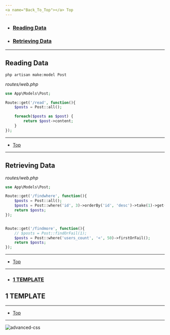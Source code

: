 ```yaml
---
<a name="Back_To_Top"></a> Top
---
```


- ### [Reading Data](#Reading_Data)
- ### [Retrieving Data](#Retrieving_Data)

---

## <a name="Reading_Data"></a>Reading Data

```
php artisan make:model Post
```

*routes/web.php*
```php
use App\Models\Post;

Route::get('/read', function(){
    $posts = Post::all();

    foreach($posts as $post) {
        return $post->content;
    }
});
```

---

- [Top](#Back_To_Top)

---


## <a name="Retrieving_Data"></a>Retrieving Data

*routes/web.php*
```php
use App\Models\Post;

Route::get('/findwhere', function(){
    $posts = Post::all();
    $posts = Post::where('id', 3)->orderBy('id', 'desc')->take(1)->get();
    return $posts;
});


Route::get('/findmore', function(){
    // $posts = Post::findOrFail(1);
    $posts = Post::where('users_count', '<', 50)->firstOrFail();
    return $posts;
});
```

---

- [Top](#Back_To_Top)

---

- ### [1 TEMPLATE](#1_TEMPLATE)

## <a name="1_TEMPLATE"></a>1 TEMPLATE

---

- [Top](#Back_To_Top)

---

![advanced-css](./images/#.png)